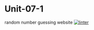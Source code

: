 # Unit-07-1
random number guessing website
[![linter](https://github.com/Jawal-Arcilla/Unit-07-1/workflows/linter/badge.svg)](https://github.com/marketplace/actions/super-linter)
